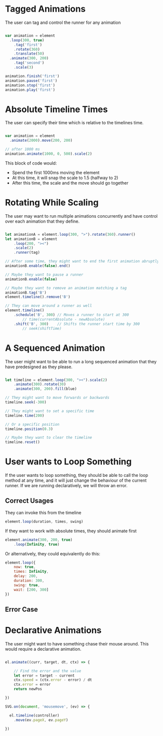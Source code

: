 

# Tagged Animations

The user can tag and control the runner for any animation

```js

var animation = element
  .loop(300, true)
    .tag('first')
    .rotate(360)
    .translate(50)
  .animate(300, 200)
    .tag('second')
    .scale(3)

animation.finish('first')
animation.pause('first')
animation.stop('first')
animation.play('first')

```


# Absolute Timeline Times

The user can specify their time which is relative to the timelines time.


```js

var animation = element
  .animate(2000).move(200, 200)

// after 1000 ms
animation.animate(1000, 0, 500).scale(2)

```

This block of code would:
- Spend the first 1000ms moving the element
- At this time, it will snap the scale to 1.5 (halfway to 2)
- After this time, the scale and the move should go together


# Rotating While Scaling

The user may want to run multiple animations concurrently and have
control over each animation that they define.

```js

let animationA = element.loop(300, ">").rotate(360).runner()
let animationB = element
    .loop(200, "><")
    .scale(2)
    .runner(tag)

// After some time, they might want to end the first animation abruptly
animationB.enable(false).end()

// Maybe they want to pause a runner
animationB.enable(false)

// Maybe they want to remove an animation matching a tag
animationB.tag('B')
element.timeline().remove('B')

// They can move around a runner as well
element.timeline()
    .schedule('B', 300) // Moves a runner to start at 300
        // time(currentAbsolute - newAbsolute)
    .shift('B', 300)    // Shifts the runner start time by 300
        // seek(shiftTime)

```


# A Sequenced Animation

The user might want to be able to run a long sequenced animation that they have
predesigned as they please.

```js

let timeline = element.loop(300, "><").scale(2)
    .animate(300).rotate(30)
    .animate(300, 200).fill(blue)

// They might want to move forwards or backwards
timeline.seek(-300)

// They might want to set a specific time
timeline.time(200)

// Or a specific position
timeline.position(0.3)

// Maybe they want to clear the timeline
timeline.reset()

```


# User wants to Loop Something

If the user wants to loop something, they should be able to call the loop
method at any time, and it will just change the behaviour of the current
runner. If we are running declaratively, we will throw an error.

## Correct Usages

They can invoke this from the timeline

```js
element.loop(duration, times, swing)
```

If they want to work with absolute times, they should animate first

```js
element.animate(300, 200, true)
    .loop(Infinity, true)
```

Or alternatively, they could equivalently do this:

```js
element.loop({
    now: true,
    times: Infinity,
    delay: 200,
    duration: 300,
    swing: true,
    wait: [200, 300]
})
```

## Error Case



# Declarative Animations

The user might want to have something chase their mouse around. This would
require a declarative animation.

```js

el.animate((curr, target, dt, ctx) => {

    // Find the error and the value
    let error = target - current
    ctx.speed = (ctx.error - error) / dt
    ctx.error = error
    return newPos

})

SVG.on(document, 'mousemove', (ev) => {

  el.timeline(controller)
    .move(ev.pageX, ev.pageY)

})

```
